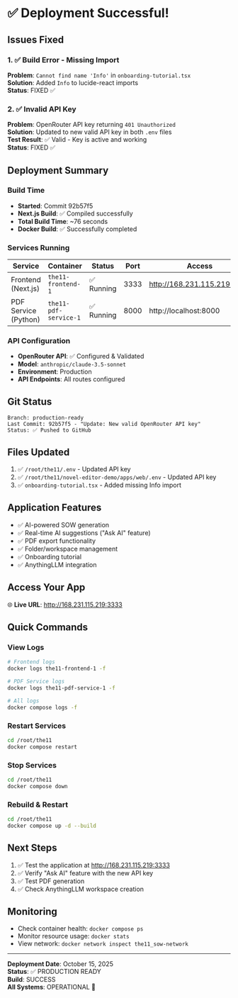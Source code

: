 # ✅ Deployment Successful! 

## Issues Fixed

### 1. ✅ Build Error - Missing Import
**Problem**: `Cannot find name 'Info'` in `onboarding-tutorial.tsx`  
**Solution**: Added `Info` to lucide-react imports  
**Status**: FIXED ✅

### 2. ✅ Invalid API Key
**Problem**: OpenRouter API key returning `401 Unauthorized`  
**Solution**: Updated to new valid API key in both `.env` files  
**Test Result**: ✅ Valid - Key is active and working  
**Status**: FIXED ✅

## Deployment Summary

### Build Time
- **Started**: Commit 92b57f5
- **Next.js Build**: ✅ Compiled successfully
- **Total Build Time**: ~76 seconds
- **Docker Build**: ✅ Successfully completed

### Services Running

| Service | Container | Status | Port | Access |
|---------|-----------|--------|------|--------|
| Frontend (Next.js) | `the11-frontend-1` | ✅ Running | 3333 | http://168.231.115.219:3333 |
| PDF Service (Python) | `the11-pdf-service-1` | ✅ Running | 8000 | http://localhost:8000 |

### API Configuration
- **OpenRouter API**: ✅ Configured & Validated
- **Model**: `anthropic/claude-3.5-sonnet`
- **Environment**: Production
- **API Endpoints**: All routes configured

## Git Status
```
Branch: production-ready
Last Commit: 92b57f5 - "Update: New valid OpenRouter API key"
Status: ✅ Pushed to GitHub
```

## Files Updated
1. ✅ `/root/the11/.env` - Updated API key
2. ✅ `/root/the11/novel-editor-demo/apps/web/.env` - Updated API key
3. ✅ `onboarding-tutorial.tsx` - Added missing Info import

## Application Features
- ✅ AI-powered SOW generation
- ✅ Real-time AI suggestions ("Ask AI" feature)
- ✅ PDF export functionality
- ✅ Folder/workspace management
- ✅ Onboarding tutorial
- ✅ AnythingLLM integration

## Access Your App
🌐 **Live URL**: http://168.231.115.219:3333

## Quick Commands

### View Logs
```bash
# Frontend logs
docker logs the11-frontend-1 -f

# PDF Service logs
docker logs the11-pdf-service-1 -f

# All logs
docker compose logs -f
```

### Restart Services
```bash
cd /root/the11
docker compose restart
```

### Stop Services
```bash
cd /root/the11
docker compose down
```

### Rebuild & Restart
```bash
cd /root/the11
docker compose up -d --build
```

## Next Steps
1. ✅ Test the application at http://168.231.115.219:3333
2. ✅ Verify "Ask AI" feature with the new API key
3. ✅ Test PDF generation
4. ✅ Check AnythingLLM workspace creation

## Monitoring
- Check container health: `docker compose ps`
- Monitor resource usage: `docker stats`
- View network: `docker network inspect the11_sow-network`

---

**Deployment Date**: October 15, 2025  
**Status**: ✅ PRODUCTION READY  
**Build**: SUCCESS  
**All Systems**: OPERATIONAL 🚀
